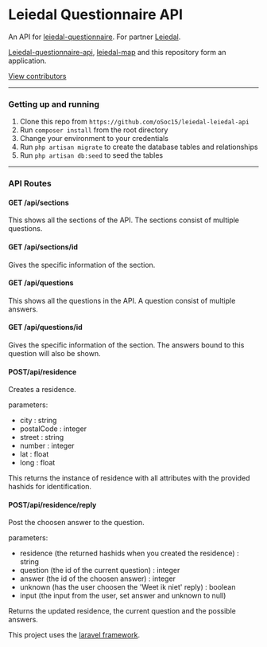 Leiedal Questionnaire API
=====================================

An API for [leiedal-questionnaire](https://github.com/oSoc15/leiedal-questionnaire).
For partner [Leiedal](http://www.leiedal.be/).

[Leiedal-questionnaire-api](https://github.com/oSoc15/leiedal-questionnaire-api), [leiedal-map](https://github.com/oSoc15/leiedal-map) and this repository form an application.

[View contributors](https://github.com/oSoc15/leiedal-questionnaire-api/graphs/contributors)

---

### Getting up and running

1. Clone this repo from `https://github.com/oSoc15/leiedal-leiedal-api`
2. Run `composer install` from the root directory
3. Change your environment to your credentials
3. Run `php artisan migrate` to create the database tables and relationships
4. Run `php artisan db:seed` to seed the tables


---

### API Routes

#### GET /api/sections

This shows all the sections of the API.
The sections consist of multiple questions.

#### GET /api/sections/id

Gives the specific information of the section.


#### GET /api/questions

This shows all the questions in the API.
A question consist of multiple answers.

#### GET /api/questions/id

Gives the specific information of the section.
The answers bound to this question will also be shown.


#### POST/api/residence

Creates a residence.

parameters:

- city : string
- postalCode : integer
- street : string
- number : integer
- lat : float
- long : float

This returns the instance of residence with all attributes with the provided hashids for identification.

#### POST/api/residence/reply

Post the choosen answer to the question. 

parameters:

- residence (the returned hashids when you created the residence) : string
- question (the id of the current question) : integer
- answer (the id of the choosen answer) : integer
- unknown (has the user choosen the 'Weet ik niet' reply) : boolean
- input (the input from the user, set answer and unknown to null)

Returns the updated residence, the current question and the possible answers.

This project uses the [laravel framework](https://github.com/laravel/framework).
